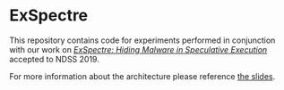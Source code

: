 # ExSpectre

This repository contains code for experiments performed in conjunction with our work on 
[*ExSpectre: Hiding Malware in Speculative Execution*](https://jack.wampler.co/docs/ndss2019_02B-5_Wampler_paper.pdf) accepted to NDSS 2019.


For more information about the architecture please reference [the slides](https://jack.wampler.co/docs/exspectre_slides.pdf). 
